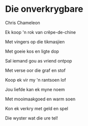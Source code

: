 # Die onverkrygbare

Chris Chameleon


Ek koop 'n rok van crêpe-de-chine

Met vingers op die tikmasjien

Met goeie kos en ligte dop

Sal iemand gou as vriend ontpop

Met verse oor die graf en stof

Koop ek vir my 'n rantsoen lof

Jou liefde kan ek myne noem

Met mooimaakgoed en warm soen

Kon ek verkry met geld en spel

Die wyster wat die ure tel!


